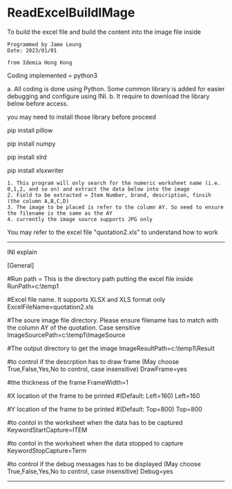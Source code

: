 # ReadExcelBuildIMage
To build the excel file and build the content into the image file inside

	Programmed by Jame Leung
	Date: 2023/01/01

	from Idemia Hong Kong

Coding implemented = python3 

a. All coding is done using Python. Some common library is added for easier debugging and configure using INI.
b. It require to download the library below before access.

you may need to install those library before proceed

pip install pillow

pip install numpy

pip install xlrd

pip install xlsxwriter


	1. This program will only search for the numeric worksheet name (i.e. 0,1,2, and so on) and extract the data below into the image
	2. Field to be extracted = Item Number, brand, description, finsih (the column A,B,C,D)
	3. The image to be placed is refer to the column AY. So need to ensure the filename is the same as the AY
	4. currently the image source supports JPG only

You may refer to the excel file "quotation2.xls" to understand how to work

----------------------------------------------------------

INI explain 

[General]

#Run path = This is the directory path putting the excel file inside
RunPath=c:\temp1

#Excel file name. It supports XLSX and XLS format only
ExcelFileName=quotation2.xls

#The soure image file directory. Please ensure filename has to match with the column AY of the quotation. Case sensitive
ImageSourcePath=c:\temp1\ImageSource

#The output directory to get the image
ImageResultPath=c:\temp1\Result

#to control if the descrption has to draw frame (May choose True,False,Yes,No to control, case insensitive)
DrawFrame=yes

#the thickness of the frame
FrameWidth=1

#X location of the frame to be printed
#(Default: Left=160)
Left=160

#Y location of the frame to be printed
#(Default: Top=800)
Top=800

#to contol in the worksheet when the data has to be captured
KeywordStartCapture=ITEM

#to contol in the worksheet when the data stopped to capture 
KeywordStopCapture=Term

#to control if the debug messages has to be displayed (May choose True,False,Yes,No to control, case insensitive)
Debug=yes

----------------------------------------------------------
